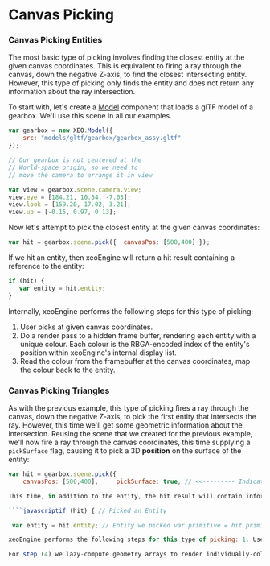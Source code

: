 # Canvas Picking 
 
### Canvas Picking Entities 
The most basic type of picking involves finding the closest entity at the given canvas coordinates. This is equivalent to firing a ray through the canvas, down the negative Z-axis, to find the closest intersecting entity. However, this type of  picking only finds the entity and does not return any information about the ray intersection.


To start with, let's create a [Model](http://xeoengine.org/docs/classes/Model.html) component that loads a glTF model of a gearbox. We'll use this scene in all our examples.

````javascript 
var gearbox = new XEO.Model({ 
    src: "models/gltf/gearbox/gearbox_assy.gltf" 
});  

// Our gearbox is not centered at the 
// World-space origin, so we need to 
// move the camera to arrange it in view 

var view = gearbox.scene.camera.view; 
view.eye = [184.21, 10.54, -7.03]; 
view.look = [159.20, 17.02, 3.21]; 
view.up = [-0.15, 0.97, 0.13]; 
````

  Now let's attempt to pick the closest entity at the given canvas coordinates:  

````javascript 
var hit = gearbox.scene.pick({  canvasPos: [500,400] });
````

 If we hit an entity, then xeoEngine will return a hit result containing a reference to the entity: 

````javascript 
if (hit) { 
   var entity = hit.entity;  
}
````

Internally, xeoEngine performs the following steps for this type of picking:  

1. User picks at given canvas coordinates. 
2. Do a render pass to a hidden frame buffer, rendering each entity with a unique colour. Each colour is the RBGA-encoded index of the entity's position within xeoEngine's internal display list. 
3. Read the colour from the framebuffer at the canvas coordinates, map the colour back to the entity. 

### Canvas Picking Triangles

As with the previous example, this type of picking fires a ray through the canvas, down the negative Z-axis, to pick the first entity that intersects the ray. However, this time we'll get some geometric information about the intersection.
Reusing the scene that we created for the previous example, we'll now fire a ray through the canvas coordinates, this time  supplying a ````pickSurface```` flag, causing it to pick a 3D **position** on the surface of the entity:

````javascript
var hit = gearbox.scene.pick({      
    canvasPos: [500,400],     pickSurface: true, // <<--------- Indicates that we want to pick on surface });````

This time, in addition to the entity, the hit result will contain information about the position that we picked on the entity's surface:

````javascriptif (hit) { // Picked an Entity

 var entity = hit.entity; // Entity we picked var primitive = hit.primitive; // Type of primitive we picked, usually "triangles" var primIndex = hit.primIndex; // Triangle's first index within geometry indices var indices = hit.indices; // Triangle's vertex indices (a three element array) var localPos = hit.localPos; // Local-space position within the triangle var worldPos = hit.worldPos; // World-space position within the triangle var viewPos = hit.viewPos; // View-space position within the triangle var bary = hit.bary; // Barycentric coordinate within the triangle var normal = hit.normal; // Interpolated normal vector within the triangle var uv = hit.uv; // Interpolated UVs within the triangle}````

xeoEngine performs the following steps for this type of picking: 1. User ray-picks at given canvas coordinates.2. Do a render pass to a hidden frame buffer, rendering each entity with a unique colour. Each colour is the RBGA-encoded index of the entity within xeoEngine's internal display list.3. Read the colour from the framebuffer at the canvas coordinates, map the colour back to the entity. 4. Clear the framebuffer, and render a second render pass, this time rendering only the triangles of the picked entity, each with a unique color. Each colour is the RBGA-encoded index of the triangle within the entity's geometry.5. Read the colour from the framebuffer at the canvas coordinates, map the colour back to the triangle.6. Now that we have the entity and the triangle, make a ray in clip-space from the eye position that passes through the near projection plane, then unproject that ray to get a ray in the entity's local coordinate space.7. Find the intersection of the ray with the triangle in local space.8. Find the barycentric coordinates of the local-space intersection, then use those to interpolate within the triangle to find the normal vector and UV coordinates at that position.

For step (4) we lazy-compute geometry arrays to render individually-colored triangles for the entity. This does have a small performance hit the first time you pick the entity, but those arrays are retained for the entity and reused as you continue to pick it.
